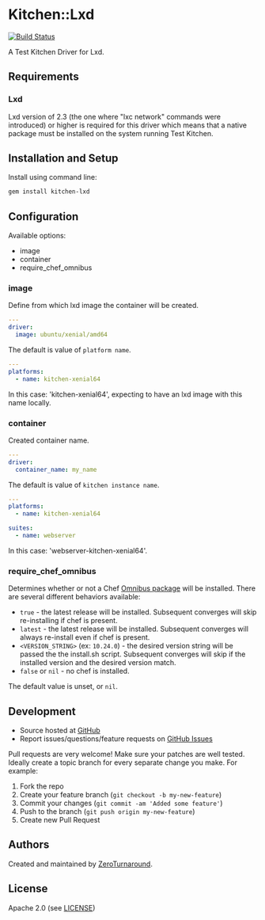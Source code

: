 # <a name="title"></a> Kitchen::Lxd

[![Build Status](https://travis-ci.org/zeroturnaround/kitchen-lxd.svg?branch=master)](https://travis-ci.org/zeroturnaround/kitchen-lxd)

A Test Kitchen Driver for Lxd.

## <a name="requirements"></a> Requirements

### Lxd

Lxd version of 2.3 (the one where "lxc network" commands were introduced) or higher is required for
this driver which means that a native package must be installed on the system running Test Kitchen.

## <a name="installation"></a> Installation and Setup

Install using command line:

```bash
gem install kitchen-lxd
```

## <a name="config"></a> Configuration

Available options:

- image
- container
- require_chef_omnibus

### image

Define from which lxd image the container will be created.

```yaml
---
driver:
  image: ubuntu/xenial/amd64
```

The default is value of `platform name`.

```yaml
---
platforms:
  - name: kitchen-xenial64
```

In this case: 'kitchen-xenial64', expecting to have an lxd image with this name locally.

### container

Created container name.

```yaml
---
driver:
  container_name: my_name
```

The default is value of `kitchen instance name`.

```yaml
---
platforms:
  - name: kitchen-xenial64

suites:
  - name: webserver
```

In this case: 'webserver-kitchen-xenial64'.

### <a name="config-require-chef-omnibus"></a> require\_chef\_omnibus

Determines whether or not a Chef [Omnibus package][chef_omnibus_dl] will be
installed. There are several different behaviors available:

- `true` - the latest release will be installed. Subsequent converges
  will skip re-installing if chef is present.
- `latest` - the latest release will be installed. Subsequent converges
  will always re-install even if chef is present.
- `<VERSION_STRING>` (ex: `10.24.0`) - the desired version string will
  be passed the the install.sh script. Subsequent converges will skip if
  the installed version and the desired version match.
- `false` or `nil` - no chef is installed.

The default value is unset, or `nil`.

## <a name="development"></a> Development

- Source hosted at [GitHub][repo]
- Report issues/questions/feature requests on [GitHub Issues][issues]

Pull requests are very welcome! Make sure your patches are well tested.
Ideally create a topic branch for every separate change you make. For
example:

1. Fork the repo
2. Create your feature branch (`git checkout -b my-new-feature`)
3. Commit your changes (`git commit -am 'Added some feature'`)
4. Push to the branch (`git push origin my-new-feature`)
5. Create new Pull Request

## <a name="authors"></a> Authors

Created and maintained by [ZeroTurnaround][author].

## <a name="license"></a> License

Apache 2.0 (see [LICENSE][license])


[author]:           https://github.com/zeroturnaround
[issues]:           https://github.com/zeroturnaround/kitchen-lxd/issues
[license]:          https://github.com/zeroturnaround/kitchen-lxd/blob/master/LICENSE
[repo]:             https://github.com/zeroturnaround/kitchen-lxd
[driver_usage]:     http://docs.kitchen-ci.org/drivers/usage
[chef_omnibus_dl]:  http://www.chef.io/chef/install/
